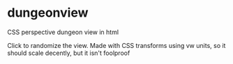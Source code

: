 # dungeonview
CSS perspective dungeon view in html

Click to randomize the view. 
Made with CSS transforms using vw units, so it should scale decently, but it isn't foolproof